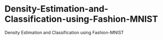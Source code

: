 # Density-Estimation-and-Classification-using-Fashion-MNIST
Density Estimation and Classification using Fashion-MNIST
